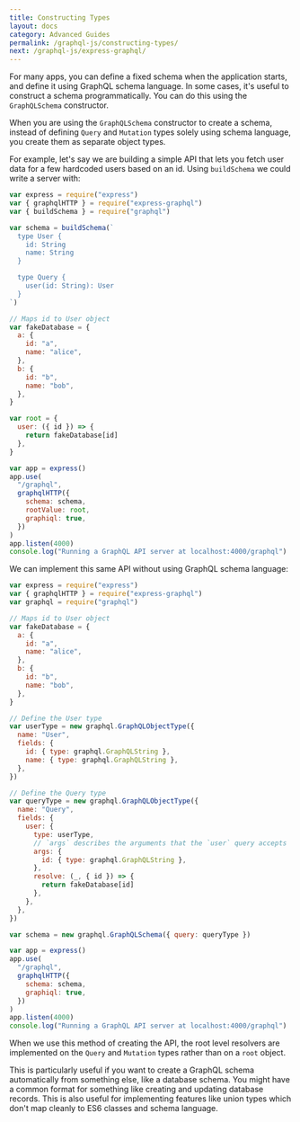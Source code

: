 ```yaml
---
title: Constructing Types
layout: docs
category: Advanced Guides
permalink: /graphql-js/constructing-types/
next: /graphql-js/express-graphql/
---
```


For many apps, you can define a fixed schema when the application starts, and define it using GraphQL schema language. In some cases, it's useful to construct a schema programmatically. You can do this using the `GraphQLSchema` constructor.

When you are using the `GraphQLSchema` constructor to create a schema, instead of defining `Query` and `Mutation` types solely using schema language, you create them as separate object types.

For example, let's say we are building a simple API that lets you fetch user data for a few hardcoded users based on an id. Using `buildSchema` we could write a server with:

```javascript
var express = require("express")
var { graphqlHTTP } = require("express-graphql")
var { buildSchema } = require("graphql")

var schema = buildSchema(`
  type User {
    id: String
    name: String
  }

  type Query {
    user(id: String): User
  }
`)

// Maps id to User object
var fakeDatabase = {
  a: {
    id: "a",
    name: "alice",
  },
  b: {
    id: "b",
    name: "bob",
  },
}

var root = {
  user: ({ id }) => {
    return fakeDatabase[id]
  },
}

var app = express()
app.use(
  "/graphql",
  graphqlHTTP({
    schema: schema,
    rootValue: root,
    graphiql: true,
  })
)
app.listen(4000)
console.log("Running a GraphQL API server at localhost:4000/graphql")
```

We can implement this same API without using GraphQL schema language:

```javascript
var express = require("express")
var { graphqlHTTP } = require("express-graphql")
var graphql = require("graphql")

// Maps id to User object
var fakeDatabase = {
  a: {
    id: "a",
    name: "alice",
  },
  b: {
    id: "b",
    name: "bob",
  },
}

// Define the User type
var userType = new graphql.GraphQLObjectType({
  name: "User",
  fields: {
    id: { type: graphql.GraphQLString },
    name: { type: graphql.GraphQLString },
  },
})

// Define the Query type
var queryType = new graphql.GraphQLObjectType({
  name: "Query",
  fields: {
    user: {
      type: userType,
      // `args` describes the arguments that the `user` query accepts
      args: {
        id: { type: graphql.GraphQLString },
      },
      resolve: (_, { id }) => {
        return fakeDatabase[id]
      },
    },
  },
})

var schema = new graphql.GraphQLSchema({ query: queryType })

var app = express()
app.use(
  "/graphql",
  graphqlHTTP({
    schema: schema,
    graphiql: true,
  })
)
app.listen(4000)
console.log("Running a GraphQL API server at localhost:4000/graphql")
```

When we use this method of creating the API, the root level resolvers are implemented on the `Query` and `Mutation` types rather than on a `root` object.

This is particularly useful if you want to create a GraphQL schema automatically from something else, like a database schema. You might have a common format for something like creating and updating database records. This is also useful for implementing features like union types which don't map cleanly to ES6 classes and schema language.
